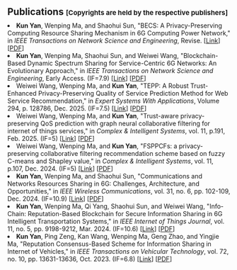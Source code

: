 <h1 id="publications"></h1>

<h2 style="margin: 60px 0px 10px;">Publications <temp style="font-size:15px;">[Copyrights are held by the respective publishers]</temp></h2>

<ul style="margin: 0; padding-left: 0; list-style-position: inside;">
    <li><strong>Kun Yan</strong>, Wenping Ma, and Shaohui Sun, "BECS: A Privacy-Preserving Computing Resource Sharing Mechanism in 6G Computing Power Network," in <em>IEEE Transactions on Network Science and Engineering</em>, Revise. [<a href="https://doi.org/10.48550/arXiv.2412.06196" target="_blank" rel="noopener noreferrer">Link</a>] [<a href="/assets/files/BECS A Privacy-Preserving Computing Resource Sharing Mechanism in 6G Computing Power Network.pdf" target="_blank" rel="noopener noreferrer">PDF</a>]</li>
    <li><strong>Kun Yan</strong>, Wenping Ma, Shaohui Sun, and Weiwei Wang, "Blockchain-Based Dynamic Spectrum Sharing for Service-Centric 6G Networks: An Evolutionary Approach," in <em>IEEE Transactions on Network Science and Engineering</em>, Early Access. (IF=7.9) [<a href="https://doi.org/10.1109/TNSE.2025.3584796" target="_blank" rel="noopener noreferrer">Link</a>] [<a href="/assets/files/Blockchain-Based Dynamic Spectrum Sharing for Service-Centric 6G Networks An Evolutionary Approach.pdf" target="_blank" rel="noopener noreferrer">PDF</a>]</li>
    <li>Weiwei Wang, Wenping Ma, and <strong>Kun Yan</strong>, "TEPP: A Robust Trust-Enhanced Privacy-Preserving Quality of Service Prediction Method for Web Service Recommendation," in  <em>Expert Systems With Applications</em>, Volume 294, p. 128786, Dec. 2025. (IF=7.5) [<a href="https://doi.org/10.1016/j.eswa.2025.128786" target="_blank" rel="noopener noreferrer">Link</a>] [<a href="/assets/files/TEPP A Robust Trust-Enhanced Privacy-Preserving Quality of Service Prediction Method for Web Service Recommendation.pdf" target="_blank" rel="noopener noreferrer">PDF</a>]</li>
    <li>Weiwei Wang, Wenping Ma, and <strong>Kun Yan</strong>, "Trust-aware privacy-preserving QoS prediction with graph neural collaborative filtering for internet of things services," in  <em>Complex & Intelligent Systems</em>, vol. 11, p.191, Feb. 2025. (IF=5) [<a href="https://doi.org/10.1007/s40747-025-01824-w" target="_blank" rel="noopener noreferrer">Link</a>] [<a href="/assets/files/Trust-aware privacy-preserving QoS prediction with graph neural collaborative filtering for internet of things service.pdf" target="_blank" rel="noopener noreferrer">PDF</a>]</li>
    <li>Weiwei Wang, Wenping Ma, and <strong>Kun Yan</strong>, "FSPPCFs: a privacy-preserving collaborative filtering recommendation scheme based on fuzzy C-means and Shapley value," in  <em>Complex & Intelligent Systems</em>, vol. 11, p.107, Dec. 2024. (IF=5) [<a href="https://doi.org/10.1007/S40747-024-01758-9" target="_blank" rel="noopener noreferrer">Link</a>] [<a href="/assets/files/FSPPCFs a privacy-preserving collaborative filtering recommendation scheme based on fuzzy C-means and Shapley value.pdf" target="_blank" rel="noopener noreferrer">PDF</a>]</li>
    <li><strong>Kun Yan</strong>, Wenping Ma, and Shaohui Sun, "Communications and Networks Resources Sharing in 6G: Challenges, Architecture, and Opportunities," in  <em>IEEE Wireless Communications</em>, vol. 31, no. 6, pp. 102-109, Dec. 2024. (IF=10.9) [<a href="https://doi.org/10.1109/MWC.003.2400038" target="_blank" rel="noopener noreferrer">Link</a>] [<a href="/assets/files/Communications and Networks Resources Sharing in 6G Challenges, Architecture, and Opportunities.pdf" target="_blank" rel="noopener noreferrer">PDF</a>]</li>
    <li><strong>Kun Yan</strong>, Wenping Ma, Qi Yang, Shaohui Sun, and Weiwei Wang, "Info-Chain: Reputation-Based Blockchain for Secure Information Sharing in 6G Intelligent Transportation Systems," in  <em>IEEE Internet of Things Journal</em>, vol. 11, no. 5, pp. 9198-9212, Mar. 2024. (IF=10.6) [<a href="https://doi.org/10.1109/JIOT.2023.3323011" target="_blank" rel="noopener noreferrer">Link</a>] [<a href="/assets/files/Info-Chain Reputation-Based Blockchain for Secure Information Sharing in 6G Intelligent Transportation Systems.pdf" target="_blank" rel="noopener noreferrer">PDF</a>]</li>
    <li><strong>Kun Yan</strong>, Ping Zeng, Kan Wang, Wenping Ma, Geng Zhao, and Yingjie Ma, "Reputation Consensus-Based Scheme for Information Sharing in Internet of Vehicles," in  <em>IEEE Transactions on Vehicular Technology</em>, vol. 72, no. 10, pp. 13631-13636, Oct. 2023. (IF=6.8) [<a href="https://doi.org/10.1109/TVT.2023.3237215" target="_blank" rel="noopener noreferrer">Link</a>] [<a href="/assets/files/Reputation Consensus-Based Scheme for Information Sharing in Internet of Vehicles.pdf" target="_blank" rel="noopener noreferrer">PDF</a>]</li>
</ul>